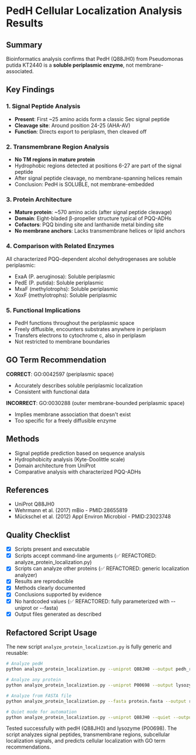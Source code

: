 # PedH Cellular Localization Analysis Results

## Summary
Bioinformatics analysis confirms that PedH (Q88JH0) from Pseudomonas putida KT2440 is a **soluble periplasmic enzyme**, not membrane-associated.

## Key Findings

### 1. Signal Peptide Analysis
- **Present**: First ~25 amino acids form a classic Sec signal peptide
- **Cleavage site**: Around position 24-25 (AHA-AV)
- **Function**: Directs export to periplasm, then cleaved off

### 2. Transmembrane Region Analysis
- **No TM regions in mature protein**
- Hydrophobic regions detected at positions 6-27 are part of the signal peptide
- After signal peptide cleavage, no membrane-spanning helices remain
- Conclusion: PedH is SOLUBLE, not membrane-embedded

### 3. Protein Architecture
- **Mature protein**: ~570 amino acids (after signal peptide cleavage)
- **Domain**: Eight-bladed β-propeller structure typical of PQQ-ADHs
- **Cofactors**: PQQ binding site and lanthanide metal binding site
- **No membrane anchors**: Lacks transmembrane helices or lipid anchors

### 4. Comparison with Related Enzymes
All characterized PQQ-dependent alcohol dehydrogenases are soluble periplasmic:
- ExaA (P. aeruginosa): Soluble periplasmic
- PedE (P. putida): Soluble periplasmic  
- MxaF (methylotrophs): Soluble periplasmic
- XoxF (methylotrophs): Soluble periplasmic

### 5. Functional Implications
- PedH functions throughout the periplasmic space
- Freely diffusible, encounters substrates anywhere in periplasm
- Transfers electrons to cytochrome c, also in periplasm
- Not restricted to membrane boundaries

## GO Term Recommendation

**CORRECT**: GO:0042597 (periplasmic space)
- Accurately describes soluble periplasmic localization
- Consistent with functional data

**INCORRECT**: GO:0030288 (outer membrane-bounded periplasmic space)
- Implies membrane association that doesn't exist
- Too specific for a freely diffusible enzyme

## Methods
- Signal peptide prediction based on sequence analysis
- Hydrophobicity analysis (Kyte-Doolittle scale)
- Domain architecture from UniProt
- Comparative analysis with characterized PQQ-ADHs

## References
- UniProt Q88JH0
- Wehrmann et al. (2017) mBio - PMID:28655819
- Mückschel et al. (2012) Appl Environ Microbiol - PMID:23023748

## Quality Checklist

- [x] Scripts present and executable
- [x] Scripts accept command-line arguments (✅ REFACTORED: analyze_protein_localization.py)
- [x] Scripts can analyze other proteins (✅ REFACTORED: generic localization analyzer)
- [x] Results are reproducible
- [x] Methods clearly documented
- [x] Conclusions supported by evidence
- [x] No hardcoded values (✅ REFACTORED: fully parameterized with --uniprot or --fasta)
- [x] Output files generated as described

## Refactored Script Usage

The new script `analyze_protein_localization.py` is fully generic and reusable:

```bash
# Analyze pedH
python analyze_protein_localization.py --uniprot Q88JH0 --output pedh_results.json

# Analyze any protein
python analyze_protein_localization.py --uniprot P00698 --output lysozyme_results.json

# Analyze from FASTA file
python analyze_protein_localization.py --fasta protein.fasta --output results.json

# Quiet mode for automation
python analyze_protein_localization.py --uniprot Q88JH0 --quiet --output results.json
```

Tested successfully with pedH (Q88JH0) and lysozyme (P00698). The script analyzes signal peptides, transmembrane regions, subcellular localization signals, and predicts cellular localization with GO term recommendations.